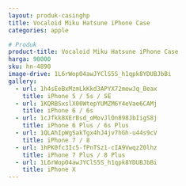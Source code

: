 ```yaml
---
layout: produk-casinghp
title: Vocaloid Miku Hatsune iPhone Case
categories: apple

# Produk
product-title: Vocaloid Miku Hatsune iPhone Case
harga: 90000
sku: hn-4890
image-drive: 1L6rWopO4awJYClS5S_h1qpk8YDUBJbBi
gallery:
  - url: 1h4sEeBxMzmLkKkd3APYX72mewJq_Beax
    title: iPhone 5 / 5s / SE
  - url: 1KQRBSxslX00WtepYUMZM6Y4eVae6CAMj
    title: iPhone 6 / 6s
  - url: 1cJfkk8XErBsd_oMovJlOn898JbIigS8j
    title: iPhone 6 Plus / 6s Plus
  - url: 1QLAhIpWgSakTgx4hJ4jv7hGh-u44s9cV
    title: iPhone 7 / 8
  - url: 1hPK0fc3Ic5-fPnTSz1-cIA9VwqzZ0lhz
    title: iPhone 7 Plus / 8 Plus
  - url: 1L6rWopO4awJYClS5S_h1qpk8YDUBJbBi
    title: iPhone X
---
```

